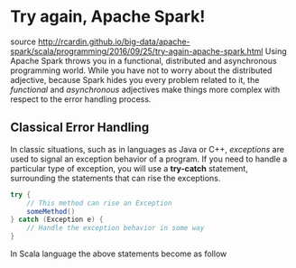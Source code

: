 # Try again, Apache Spark!
source http://rcardin.github.io/big-data/apache-spark/scala/programming/2016/09/25/try-again-apache-spark.html
Using Apache Spark throws you in a functional, distributed and asynchronous programming world. While you have not to worry about the distributed adjective, because Spark hides you every problem related to it, the *functional* and *asynchronous* adjectives make things more complex with respect to the error handling process. 

## Classical Error Handling
In classic situations, such as in languages as Java or C++, *exceptions* are used to signal an exception behavior of a program. If you need to handle a particular type of exception, you will use a **try-catch** statement, surrounding the statements that can rise the exceptions.

```scala
try {
    // This method can rise an Exception
    someMethod()
} catch (Exception e) {
    // Handle the exception behavior in some way
}
```

In Scala language the above statements become as follow
```scala

```
